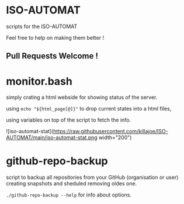 # ISO-AUTOMAT
scripts for the ISO-AUTOMAT

Feel free to help on making them better !

## Pull Requests Welcome !

# monitor.bash

simply crating a html webside for showing status of the server.

using `echo "${html_page[@]}"` to drop current states into a html files, 

using variables on top of the script to fetch the info.

![iso-automat-stat](https://raw.githubusercontent.com/killajoe/ISO-AUTOMAT/main/iso-automat-stat.png width="200")

# github-repo-backup

script to backup all repositories from your GitHub (organisation or user) creating snapshots and sheduled removing oldes one.

`./github-repo-backup --help` for info about options.

